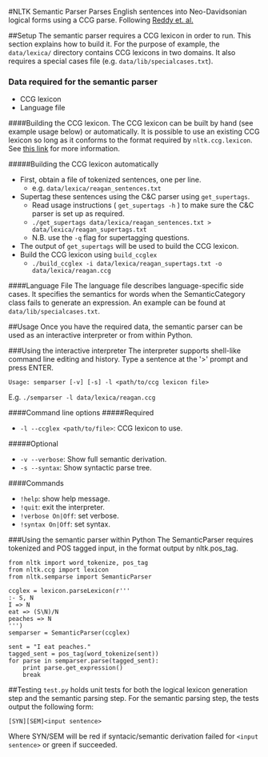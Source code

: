 #NLTK Semantic Parser
Parses English sentences into Neo-Davidsonian logical forms
using a CCG parse. Following [Reddy et. al.](http://www.sivareddy.in/papers/reddy2014semanticparsing.pdf)

##Setup
The semantic parser requires a CCG lexicon in order to run. 
This section explains how to build it. For the
purpose of example, the `data/lexica/` directory contains 
CCG lexicons in two domains. It also requires a special cases file
(e.g. `data/lib/specialcases.txt`).

### Data required for the semantic parser
* CCG lexicon
* Language file

####Building the CCG lexicon.
The CCG lexicon can be built by hand (see example usage below) or automatically.
It is possible to use an existing CCG lexicon so long as it conforms to the format
required by `nltk.ccg.lexicon`. See [this link](http://www.nltk.org/howto/ccg.html) for more information.

#####Building the CCG lexicon automatically
* First, obtain a file of tokenized sentences, one per line.
  + e.g. `data/lexica/reagan_sentences.txt`
* Supertag these sentences using the C&C parser using `get_supertags`.
  + Read usage instructions ( `get_supertags -h` ) to make sure the C&C parser is set up as required.
  + `./get_supertags data/lexica/reagan_sentences.txt > data/lexica/reagan_supertags.txt`
  + N.B. use the `-q` flag for supertagging questions.
* The output of `get_supertags` will be used to build the CCG lexicon.
* Build the CCG lexicon using `build_ccglex`
  + `./build_ccglex -i data/lexica/reagan_supertags.txt -o data/lexica/reagan.ccg`

####Language File
The language file describes language-specific side cases. It specifies the semantics for
words when the SemanticCategory class fails to generate an expression. An example can be found
at `data/lib/specialcases.txt`.

##Usage
Once you have the required data, the semantic parser can be used as an interactive
interpreter or from within Python.

###Using the interactive interpreter
The interpreter supports shell-like command line editing and history. Type a sentence
at the '>' prompt and press ENTER.

`Usage: semparser [-v] [-s] -l <path/to/ccg lexicon file>`

E.g.  `./semparser -l data/lexica/reagan.ccg`

####Command line options
#####Required
* `-l --ccglex <path/to/file>`: CCG lexicon to use.

#####Optional
* `-v --verbose`: Show full semantic derivation.
* `-s --syntax`: Show syntactic parse tree.

####Commands
* `!help`: show help message.
* `!quit`: exit the interpreter.
* `!verbose On|Off`: set verbose.
* `!syntax On|Off`: set syntax.


###Using the semantic parser within Python
The SemanticParser requires tokenized and POS tagged input, in the format
output by nltk.pos_tag.

    from nltk import word_tokenize, pos_tag
    from nltk.ccg import lexicon
    from nltk.semparse import SemanticParser

    ccglex = lexicon.parseLexicon(r'''
	:- S, N
	I => N
	eat => (S\N)/N
	peaches => N
    ''')	
    semparser = SemanticParser(ccglex)
    
    sent = "I eat peaches."
    tagged_sent = pos_tag(word_tokenize(sent))
    for parse in semparser.parse(tagged_sent):
        print parse.get_expression()
        break

##Testing
`test.py` holds unit tests for both the logical lexicon generation step
and the semantic parsing step. For the semantic parsing step, the tests
output the following form:

`[SYN][SEM]<input sentence>`

Where SYN/SEM will be red if syntacic/semantic derivation failed for `<input sentence>`
or green if succeeded.
